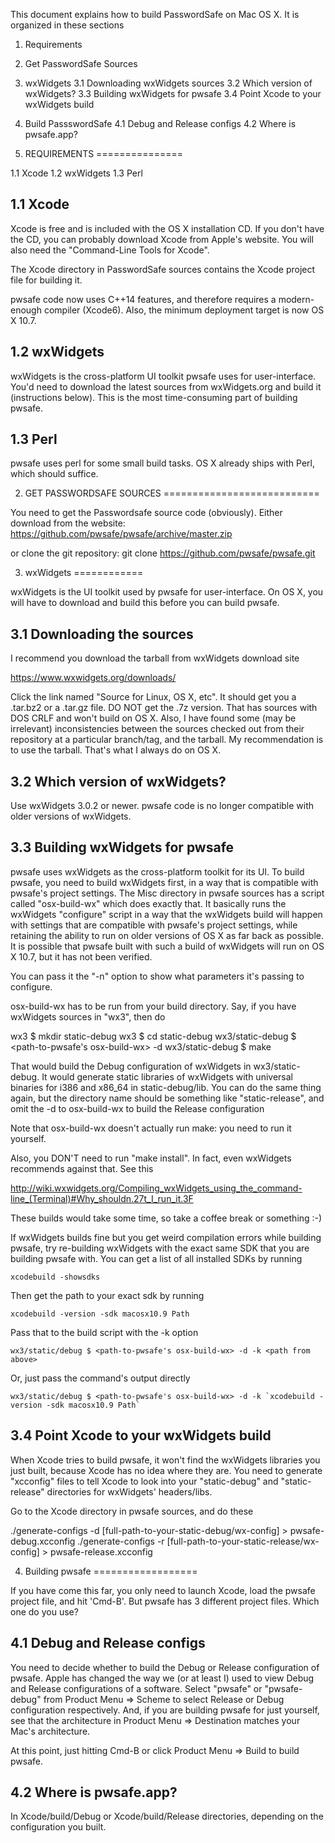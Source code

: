 This document explains how to build PasswordSafe on Mac OS X.  It
is organized in these sections

1. Requirements
2. Get PasswordSafe Sources
3. wxWidgets
   3.1 Downloading wxWidgets sources
   3.2 Which version of wxWidgets?
   3.3 Building wxWidgets for pwsafe
   3.4 Point Xcode to your wxWidgets build
4. Build PassswordSafe
   4.1 Debug and Release configs
   4.2 Where is pwsafe.app?


1. REQUIREMENTS
===============

1.1 Xcode
1.2 wxWidgets
1.3 Perl

1.1 Xcode
---------
Xcode is free and is included with the OS X installation CD.  If you don't have the CD,
you can probably download Xcode from Apple's website.  You will also need the
"Command-Line Tools for Xcode".

The Xcode directory in PasswordSafe sources contains the Xcode project file for building it.

pwsafe code now uses C++14 features, and therefore requires a modern-enough compiler (Xcode6).
Also, the minimum deployment target is now OS X 10.7.

1.2 wxWidgets
-------------
wxWidgets is the cross-platform UI toolkit pwsafe uses for user-interface.  You'd need to
download the latest sources from wxWidgets.org and build it (instructions below).  This is
the most time-consuming part of building pwsafe.


1.3 Perl
--------
pwsafe uses perl for some small build tasks.  OS X already ships with Perl, which should 
suffice.


2. GET PASSWORDSAFE SOURCES
===========================

You need to get the Passwordsafe source code (obviously).
Either download from the website:
https://github.com/pwsafe/pwsafe/archive/master.zip

or clone the git repository:
git clone https://github.com/pwsafe/pwsafe.git

3. wxWidgets
============

wxWidgets is the UI toolkit used by pwsafe for user-interface.  On OS X, you will have
to download and build this before you can build pwsafe.


3.1 Downloading the sources
---------------------------

I recommend you download the tarball from wxWidgets download site

https://www.wxwidgets.org/downloads/

Click the link named "Source for Linux, OS X, etc".  It should get you a .tar.bz2
or a .tar.gz file.  DO NOT get the .7z version.  That has sources with DOS CRLF 
and won't build on OS X.  Also, I have found some (may be irrelevant) inconsistencies
between the sources checked out from their repository at a particular branch/tag, and
the tarball.  My recommendation is to use the tarball.  That's what I always do on OS X.


3.2 Which version of wxWidgets?
-------------------------------

Use wxWidgets 3.0.2 or newer.  pwsafe code is no longer compatible with older 
versions of wxWidgets.


3.3 Building wxWidgets for pwsafe
---------------------------------

pwsafe uses wxWidgets as the cross-platform toolkit for its UI.  To build pwsafe, you 
need to build wxWidgets first, in a way that is compatible with pwsafe's project settings.
The Misc directory in pwsafe sources has a script called "osx-build-wx" which does exactly 
that.  It basically runs the wxWidgets "configure" script in a way that the wxWidgets build 
will happen with settings that are compatible with pwsafe's project settings, while retaining 
the ability to run on older versions of OS X as far back as possible.  It is possible that 
pwsafe built with such a build of wxWidgets will run on OS X 10.7, but it has not been verified.

You can pass it the "-n" option to show what parameters it's passing to configure.

osx-build-wx has to be run from your build directory.  Say, if you have wxWidgets sources 
in "wx3", then do

wx3 $ mkdir static-debug
wx3 $ cd static-debug
wx3/static-debug $ <path-to-pwsafe's osx-build-wx> -d
wx3/static-debug $ make

That would build the Debug configuration of wxWidgets in wx3/static-debug.  It would generate
static libraries of wxWidgets with universal binaries for i386 and x86_64 in static-debug/lib.
You can do the same thing again, but the directory name should be something like 
"static-release", and omit the -d to osx-build-wx to build the Release configuration

Note that osx-build-wx doesn't actually run make: you need to run it yourself.

Also, you DON'T need to run "make install".  In fact, even wxWidgets recommends against that.
See this

http://wiki.wxwidgets.org/Compiling_wxWidgets_using_the_command-line_(Terminal)#Why_shouldn.27t_I_run_it.3F

These builds would take some time, so take a coffee break or something :-)

If wxWidgets builds fine but you get weird compilation errors while building pwsafe, try
re-building wxWidgets with the exact same SDK that you are building pwsafe with.  You can
get a list of all installed SDKs by running

    xcodebuild -showsdks

Then get the path to your exact sdk by running

    xcodebuild -version -sdk macosx10.9 Path

Pass that to the build script with the -k option

    wx3/static/debug $ <path-to-pwsafe's osx-build-wx> -d -k <path from above>

Or, just pass the command's output directly

    wx3/static/debug $ <path-to-pwsafe's osx-build-wx> -d -k `xcodebuild -version -sdk macosx10.9 Path`



3.4 Point Xcode to your wxWidgets build
---------------------------------------

When Xcode tries to build pwsafe, it won't find the wxWidgets libraries you just built,
because Xcode has no idea where they are.  You need to generate "xcconfig" files to tell
Xcode to look into your "static-debug" and "static-release" directories for wxWidgets'
headers/libs.

Go to the Xcode directory in pwsafe sources, and do these

./generate-configs -d [full-path-to-your-static-debug/wx-config] > pwsafe-debug.xcconfig
./generate-configs -r [full-path-to-your-static-release/wx-config] > pwsafe-release.xcconfig



4. Building pwsafe
==================

If you have come this far, you only need to launch Xcode, load the pwsafe project
file, and hit 'Cmd-B'.  But pwsafe has 3 different project files.  Which one do
you use?


4.1 Debug and Release configs
-----------------------------

You need to decide whether to build the Debug or Release configuration of
pwsafe.  Apple has changed the way we (or at least I) used to view Debug and
Release configurations of a software.  Select "pwsafe" or "pwsafe-debug" from Product
Menu => Scheme to select Release or Debug configuration respectively.  And, if you are
building pwsafe for just yourself, see that the architecture in Product Menu => Destination
matches your Mac's architecture.

At this point, just hitting Cmd-B or click Product Menu => Build to build pwsafe.


4.2 Where is pwsafe.app?
------------------------

In Xcode/build/Debug or Xcode/build/Release directories, depending
on the configuration you built. 
